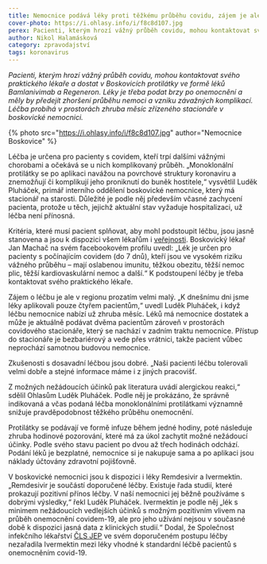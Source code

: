 ```yaml
---
title: Nemocnice podává léky proti těžkému průběhu covidu, zájem je ale zatím malý
cover-photo: https://i.ohlasy.info/i/f8c8d107.jpg
perex: Pacienti, kterým hrozí vážný průběh covidu, mohou kontaktovat svého praktického lékaře a dostat v Boskovicích protilátky ve formě léků Bamlanivimab a Regeneron.
author: Nikol Halamásková
category: zpravodajství
tags: koronavirus
---
```


*Pacienti, kterým hrozí vážný průběh covidu, mohou kontaktovat svého praktického lékaře a dostat v Boskovicích protilátky ve formě léků Bamlanivimab a Regeneron. Léky je třeba podat brzy po onemocnění a měly by předejít zhoršení průběhu nemoci a vzniku závažných komplikací. Léčba probíhá v prostorách zhruba měsíc zřízeného stacionáře v boskovické nemocnici.*

{% photo src="https://i.ohlasy.info/i/f8c8d107.jpg" author="Nemocnice Boskovice" %}

Léčba je určena pro pacienty s covidem, kteří trpí dalšími vážnými chorobami a očekává se u nich komplikovaný průběh. „Monoklonální protilátky se po aplikaci navážou na povrchové struktury koronaviru a znemožňují či komplikují jeho proniknutí do buněk hostitele,“ vysvětlil Luděk Pluháček, primář interního oddělení boskovické nemocnice, který má stacionář na starosti. Důležité je podle něj především včasné zachycení pacienta, protože u těch, jejichž aktuální stav vyžaduje hospitalizaci, už léčba není přínosná.

Kritéria, které musí pacient splňovat, aby mohl podstoupit léčbu, jsou jasně stanovena a jsou k dispozici všem lékařům i [veřejnosti](https://data.ohlasy.info/2021/rozhodnuti-leky-covid.pdf). Boskovický lékař Jan Machač na svém facebookovém profilu uvedl: „Lék je určen pro pacienty s počínajícím covidem (do 7 dnů), kteří jsou ve vysokém riziku vážného průběhu – mají oslabenou imunitu, těžkou obezitu, těžší nemoc plic, těžší kardiovaskulární nemoc a další.“ K podstoupení léčby je třeba kontaktovat svého praktického lékaře.

Zájem o léčbu je ale v regionu prozatím velmi malý. „K dnešnímu dni jsme léky aplikovali pouze čtyřem pacientům,“ uvedl Luděk Pluháček, i když léčbu nemocnice nabízí už zhruba měsíc. Léků má nemocnice dostatek a může je aktuálně podávat dvěma pacientům zároveň v prostorách covidového stacionáře, který se nachází v zadním traktu nemocnice. Přístup do stacionáře je bezbariérový a vede přes vrátnici, takže pacient vůbec neprochází samotnou budovou nemocnice.

Zkušenosti s dosavadní léčbou jsou dobré. „Naši pacienti léčbu tolerovali velmi dobře a stejné informace máme i z jiných pracovišť.

Z možných nežádoucích účinků pak literatura uvádí alergickou reakci,“ sdělil Ohlasům Luděk Pluháček. Podle něj je prokázáno, že správně indikovaná a včas podaná léčba monoklonálními protilátkami významně snižuje pravděpodobnost těžkého průběhu onemocnění.

Protilátky se podávají ve formě infuze během jedné hodiny, poté následuje zhruba hodinové pozorování, které má za úkol zachytit možné nežádoucí účinky. Podle svého stavu pacient po dvou až třech hodinách odchází. Podání léků je bezplatné, nemocnice si je nakupuje sama a po aplikaci jsou náklady účtovány zdravotní pojišťovně.

V boskovické nemocnici jsou k dispozici i léky Remdesivir a Ivermektin. „Remdesivir je součástí doporučené léčby. Existuje řada studií, které prokazují pozitivní přínos léčby. V naší nemocnici jej běžně používáme s dobrými výsledky,“ řekl Luděk Pluháček. Ivermektin je podle něj „lék s minimem nežádoucích vedlejších účinků s možným pozitivním vlivem na průběh onemocnění covidem-19, ale pro jeho užívání nejsou v současné době k dispozici jasná data z klinických studií.“ Dodal, že Společnost infekčního lékařství [ČLS JEP](https://www.cls.cz/) ve svém doporučeném postupu léčby nezařadila Ivermektin mezi léky vhodné k standardní léčbě pacientů s onemocněním covid-19.